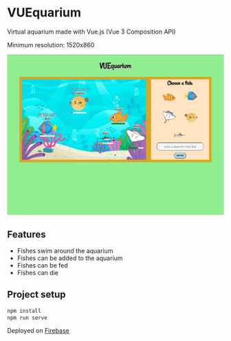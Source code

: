 # VUEquarium

Virtual aquarium made with Vue.js (Vue 3 Composition API)

Minimum resolution: 1520x860

<img src="src/assets/Vuequarium.png" alt="Vuquarium" />

## Features
- Fishes swim around the aquarium
- Fishes can be added to the aquarium
- Fishes can be fed
- Fishes can die

## Project setup
```
npm install
npm run serve
```

Deployed on [Firebase](https://vuequarium.web.app/)

